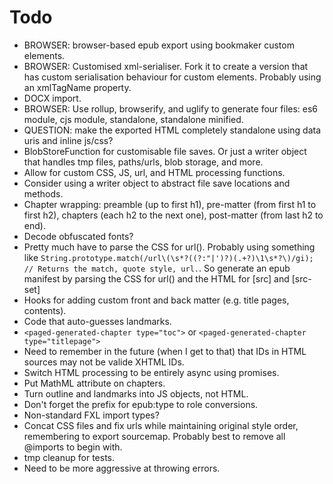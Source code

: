 # Todo

* BROWSER: browser-based epub export using bookmaker custom elements.
* BROWSER: Customised xml-serialiser. Fork it to create a version that has custom serialisation behaviour for custom elements. Probably using an xmlTagName property.
* DOCX import.
* BROWSER: Use rollup, browserify, and uglify to generate four files: es6 module, cjs module, standalone, standalone minified.
* QUESTION: make the exported HTML completely standalone using data uris and inline js/css?
* BlobStoreFunction for customisable file saves. Or just a writer object that handles tmp files, paths/urls, blob storage, and more.
* Allow for custom CSS, JS, url, and HTML processing functions.
* Consider using a writer object to abstract file save locations and methods.
* Chapter wrapping: preamble (up to first h1), pre-matter (from first h1 to first h2), chapters (each h2 to the next one), post-matter (from last h2 to end).
* Decode obfuscated fonts?
* Pretty much have to parse the CSS for url(). Probably using something like `String.prototype.match(/url\(\s*?((?:"|')?)(.+?)\1\s*?\)/gi); // Returns the match, quote style, url.`. So generate an epub manifest by parsing the CSS for url() and the HTML for [src] and [src-set]
* Hooks for adding custom front and back matter (e.g. title pages, contents).
* Code that auto-guesses landmarks.
* `<paged-generated-chapter type="toc">` or `<paged-generated-chapter type="titlepage">`
* Need to remember in the future (when I get to that) that IDs in HTML sources may not be valide XHTML IDs.
* Switch HTML processing to be entirely async using promises.
* Put MathML attribute on chapters.
* Turn outline and landmarks into JS objects, not HTML.
* Don't forget the prefix for epub:type to role conversions.
* Non-standard FXL import types?
* Concat CSS files and fix urls while maintaining original style order, remembering to export sourcemap. Probably best to remove all @imports to begin with.
* tmp cleanup for tests.
* Need to be more aggressive at throwing errors.
